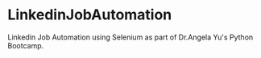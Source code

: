 # LinkedinJobAutomation
Linkedin Job Automation using Selenium as part of Dr.Angela Yu's Python Bootcamp.
